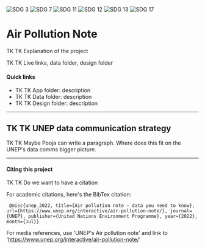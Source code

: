 ![SDG 3](https://img.shields.io/badge/Goal%203-Good%20health%20and%20well--being-4C9F38?style=for-the-badge)
![SDG 7](https://img.shields.io/badge/Goal%207-Affordable%20and%20clean%20energy-FCC30B?style=for-the-badge)
![SDG 11](https://img.shields.io/badge/Goal%2011-Sustainable%20cities%20and%20communities-FD9D24?style=for-the-badge)
![SDG 12](https://img.shields.io/badge/Goal%2012-Responsible%20consumption%20and%20production-BF8B2E?style=for-the-badge)
![SDG 13](https://img.shields.io/badge/Goal%2013-Climate%20action-3F7E44?style=for-the-badge)
![SDG 17](https://img.shields.io/badge/Goal%2013-Partnership%20for%20the%20goals-19486A?style=for-the-badge)

# Air Pollution Note
TK TK Explanation of the project

TK TK Live links, data folder, design folder

#### Quick links
* TK TK App folder: description
* TK TK Data folder: description
* TK TK Design folder: description


---
## TK TK UNEP data communication strategy
TK TK Maybe Pooja can write a paragraph. Where does this fit on the UNEP's data comms bigger picture.

---
#### Citing this project
TK TK Do we want to have a citation 

For academic citations, here's the BibTex citation:

````
 @misc{unep_2022, title={Air pollution note – data you need to know}, url={https://www.unep.org/interactive/air-pollution-note/}, journal={UNEP}, publisher={United Nations Environment Programme}, year={2022}, month={Jul}} 
````

For media references, use 'UNEP's Air pollution note' and link to 'https://www.unep.org/interactive/air-pollution-note/' 